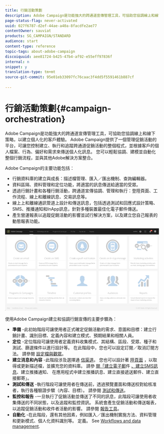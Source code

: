 ```yaml
---
title: 行銷活動策劃
description: Adobe Campaign是功能強大的跨通道宣傳管理工具，可協助您協調線上和線下策略，以建立個人化的客戶體驗。
page-status-flag: never-activated
uuid: 027f6787-d2ef-44ae-a40a-8facdfe2ae77
contentOwner: sauviat
products: SG_CAMPAIGN/STANDARD
audience: start
content-type: reference
topic-tags: about-adobe-campaign
discoiquuid: aee81724-b425-47b4-af92-e55eff97836f
internal: n
snippet: y
translation-type: tm+mt
source-git-commit: 95e01eb33097fc76caac3f4dd5f5591461b887cf

---
```



# 行銷活動策劃{#campaign-orchestration}

Adobe Campaign是功能強大的跨通道宣傳管理工具，可協助您協調線上和線下策略，以建立個人化的客戶體驗。 Adobe Campaign提供了一個管理促銷活動的平台，可讓您控制建立、執行和追蹤跨通道促銷活動的整個程式，並根據客戶的個人檔案、行為、偏好和需求來傳送個人化訊息。 您可以輕鬆協調、建模並自動化整個行銷流程，並與其他Adobe解決方案整合。

Adobe Campaign的主要功能包括：

* 行銷資料庫的建立與成長：描述檔管理、匯入／匯出機制、查詢編輯器。
* 資料區隔、資料管理和定位功能，將適當的訊息傳送給適當的受眾。
* 透過行銷計畫和各種行銷活動，跨通道宣傳協調、管理和執行：登陸頁面、工作流程、線上和離線訊息、交易訊息等。
* 線上上和離線通訊管道上設計和傳送訊息，包括透過測試和回應式設計策略、SMS、推播通知和InApp訊息，針對多種裝置最佳化電子郵件傳送。
* 產生營運報表以追蹤促銷活動的影響並試行解決方案，以及建立您自己報表的動態報表功能。

![](assets/overview_home_page.png)

使用Adobe Campaign建立和協調行銷宣傳的主要步驟為：

* **準備** -此初始階段可讓使用者正式確定促銷活動的需求、意圖和目標：建立行銷計畫、識別目標、定義內容和建立模式、預期結果和相關人員。
* **定位** -定位階段可讓使用者定義資料收集模式、其結構、區段、受眾、種子和測試、篩選條件以進行設計等。 在此階段中，您也可以設定訂閱／取消訂閱方法。 請參閱 [設定檔與觀眾](../../audiences/using/about-profiles.md)。
* **建立消息和內容** -此階段涉及選擇通 [信渠道](../../channels/using/discovering-communication-channels.md)。 您也可以設計著 [陸頁面](../../channels/using/getting-started-with-landing-pages.md) ，以取得或更新描述檔，並擴充您的資料庫。 請參 [閱「建立電子郵](../../channels/using/creating-an-email.md)件 [、建立SMS訊息](../../channels/using/creating-an-sms-message.md)、建立推播通知、 [](../../channels/using/preparing-and-sending-a-push-notification.md)[](../../channels/using/about-in-app-messaging.md)[](../../channels/using/creating-the-direct-mail.md)在應用程式中建立推播訊息、建立直接遞送郵件、建立直接郵寄」。
* **測試和傳送** -執行階段可讓使用者在傳送前，透過預覽畫面和傳送校對給核准者，執行各種驗證步驟（內容、目標）。 請參閱 [測試和傳送](../../sending/using/about-sending-messages-with-campaign.md)。
* **監控和報告** -一旦執行了促銷活動並傳送了不同的訊息，此階段可讓使用者收集傳送的不同狀態，以及追蹤和監控資訊。 系統會產生促銷活動和傳送報表，以追蹤促銷活動和收件者活動的影響。 請參閱 [報告工具](../../reporting/using/about-dynamic-reports.md)。
* **自動化** -在此階段，還有其他因素，例如匯入／匯出機制實施方法、資料管理和更新模式、個人化資料識別等。 定義。 See [Workflows and data management](../../automating/using/workflow-data-and-processes.md).

